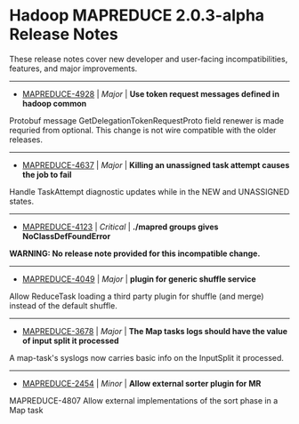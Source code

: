 
<!---
# Licensed to the Apache Software Foundation (ASF) under one
# or more contributor license agreements.  See the NOTICE file
# distributed with this work for additional information
# regarding copyright ownership.  The ASF licenses this file
# to you under the Apache License, Version 2.0 (the
# "License"); you may not use this file except in compliance
# with the License.  You may obtain a copy of the License at
#
#     http://www.apache.org/licenses/LICENSE-2.0
#
# Unless required by applicable law or agreed to in writing, software
# distributed under the License is distributed on an "AS IS" BASIS,
# WITHOUT WARRANTIES OR CONDITIONS OF ANY KIND, either express or implied.
# See the License for the specific language governing permissions and
# limitations under the License.
-->
# Hadoop MAPREDUCE 2.0.3-alpha Release Notes

These release notes cover new developer and user-facing incompatibilities, features, and major improvements.


---

* [MAPREDUCE-4928](https://issues.apache.org/jira/browse/MAPREDUCE-4928) | *Major* | **Use token request messages defined in hadoop common**

Protobuf message GetDelegationTokenRequestProto field renewer is made requried from optional. This change is not wire compatible with the older releases.


---

* [MAPREDUCE-4637](https://issues.apache.org/jira/browse/MAPREDUCE-4637) | *Major* | **Killing an unassigned task attempt causes the job to fail**

Handle TaskAttempt diagnostic updates while in the NEW and UNASSIGNED states.


---

* [MAPREDUCE-4123](https://issues.apache.org/jira/browse/MAPREDUCE-4123) | *Critical* | **./mapred groups gives NoClassDefFoundError**

**WARNING: No release note provided for this incompatible change.**


---

* [MAPREDUCE-4049](https://issues.apache.org/jira/browse/MAPREDUCE-4049) | *Major* | **plugin for generic shuffle service**

Allow ReduceTask loading a third party plugin for shuffle (and merge) instead of the default shuffle.


---

* [MAPREDUCE-3678](https://issues.apache.org/jira/browse/MAPREDUCE-3678) | *Major* | **The Map tasks logs should have the value of input split it processed**

A map-task's syslogs now carries basic info on the InputSplit it processed.


---

* [MAPREDUCE-2454](https://issues.apache.org/jira/browse/MAPREDUCE-2454) | *Minor* | **Allow external sorter plugin for MR**

MAPREDUCE-4807 Allow external implementations of the sort phase in a Map task



